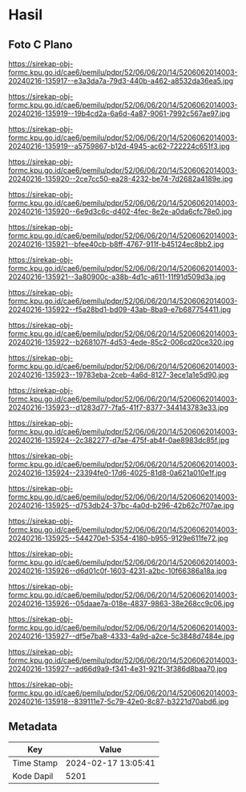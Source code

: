 # Hasil

## Foto C Plano

https://sirekap-obj-formc.kpu.go.id/cae6/pemilu/pdpr/52/06/06/20/14/5206062014003-20240216-135917--e3a3da7a-79d3-440b-a462-a8532da36ea5.jpg

https://sirekap-obj-formc.kpu.go.id/cae6/pemilu/pdpr/52/06/06/20/14/5206062014003-20240216-135919--19b4cd2a-6a6d-4a87-9061-7992c567ae97.jpg

https://sirekap-obj-formc.kpu.go.id/cae6/pemilu/pdpr/52/06/06/20/14/5206062014003-20240216-135919--a5759867-b12d-4945-ac62-722224c651f3.jpg

https://sirekap-obj-formc.kpu.go.id/cae6/pemilu/pdpr/52/06/06/20/14/5206062014003-20240216-135920--2ce7cc50-ea28-4232-be74-7d2682a4189e.jpg

https://sirekap-obj-formc.kpu.go.id/cae6/pemilu/pdpr/52/06/06/20/14/5206062014003-20240216-135920--6e9d3c6c-d402-4fec-8e2e-a0da6cfc78e0.jpg

https://sirekap-obj-formc.kpu.go.id/cae6/pemilu/pdpr/52/06/06/20/14/5206062014003-20240216-135921--bfee40cb-b8ff-4767-911f-b45124ec8bb2.jpg

https://sirekap-obj-formc.kpu.go.id/cae6/pemilu/pdpr/52/06/06/20/14/5206062014003-20240216-135921--3a80900c-a38b-4d1c-a611-11f91d509d3a.jpg

https://sirekap-obj-formc.kpu.go.id/cae6/pemilu/pdpr/52/06/06/20/14/5206062014003-20240216-135922--f5a28bd1-bd09-43ab-8ba9-e7b687754411.jpg

https://sirekap-obj-formc.kpu.go.id/cae6/pemilu/pdpr/52/06/06/20/14/5206062014003-20240216-135922--b268107f-4d53-4ede-85c2-006cd20ce320.jpg

https://sirekap-obj-formc.kpu.go.id/cae6/pemilu/pdpr/52/06/06/20/14/5206062014003-20240216-135923--19783eba-2ceb-4a6d-8127-3ece1a1e5d90.jpg

https://sirekap-obj-formc.kpu.go.id/cae6/pemilu/pdpr/52/06/06/20/14/5206062014003-20240216-135923--d1283d77-7fa5-41f7-8377-344143783e33.jpg

https://sirekap-obj-formc.kpu.go.id/cae6/pemilu/pdpr/52/06/06/20/14/5206062014003-20240216-135924--2c382277-d7ae-475f-ab4f-0ae8983dc85f.jpg

https://sirekap-obj-formc.kpu.go.id/cae6/pemilu/pdpr/52/06/06/20/14/5206062014003-20240216-135924--23394fe0-17d6-4025-81d8-0a621a010e1f.jpg

https://sirekap-obj-formc.kpu.go.id/cae6/pemilu/pdpr/52/06/06/20/14/5206062014003-20240216-135925--d753db24-37bc-4a0d-b296-42b62c7f07ae.jpg

https://sirekap-obj-formc.kpu.go.id/cae6/pemilu/pdpr/52/06/06/20/14/5206062014003-20240216-135925--544270e1-5354-4180-b955-9129e611fe72.jpg

https://sirekap-obj-formc.kpu.go.id/cae6/pemilu/pdpr/52/06/06/20/14/5206062014003-20240216-135926--d6d01c0f-1603-4231-a2bc-10f66386a18a.jpg

https://sirekap-obj-formc.kpu.go.id/cae6/pemilu/pdpr/52/06/06/20/14/5206062014003-20240216-135926--05daae7a-018e-4837-9863-38e268cc9c06.jpg

https://sirekap-obj-formc.kpu.go.id/cae6/pemilu/pdpr/52/06/06/20/14/5206062014003-20240216-135927--df5e7ba8-4333-4a9d-a2ce-5c3848d7484e.jpg

https://sirekap-obj-formc.kpu.go.id/cae6/pemilu/pdpr/52/06/06/20/14/5206062014003-20240216-135927--ad66d9a9-f341-4e31-921f-3f386d8baa70.jpg

https://sirekap-obj-formc.kpu.go.id/cae6/pemilu/pdpr/52/06/06/20/14/5206062014003-20240216-135918--839111e7-5c79-42e0-8c87-b3221d70abd6.jpg


## Metadata

| Key        | Value               |
| ---------- | ------------------- |
| Time Stamp | 2024-02-17 13:05:41 |
| Kode Dapil | 5201                |



